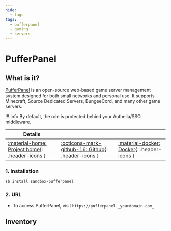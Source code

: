 ```yaml
---
hide:
  - tags
tags:
  - pufferpanel
  - gaming
  - servers
---
```


# PufferPanel

## What is it?

[PufferPanel](https://pufferpanel.com/) is an open-source web-based game server management system designed for both small networks and personal use. It supports Minecraft, Source Dedicated Servers, BungeeCord, and many other game servers.

!!! info
    By default, the role is protected behind your Authelia/SSO middleware.

| Details     |             |             |
|-------------|-------------|-------------|
| [:material-home: Project home](https://pufferpanel.com/){: .header-icons } | [:octicons-mark-github-16: Github](https://github.com/pufferpanel/pufferpanel){: .header-icons } | [:material-docker: Docker](https://hub.docker.com/r/pufferpanel/pufferpanel){: .header-icons }|

### 1. Installation

``` shell
sb install sandbox-pufferpanel
```

### 2. URL

- To access PufferPanel, visit `https://pufferpanel._yourdomain.com_`

## Inventory
<!-- BEGIN SALTBOX MANAGED VARIABLES SECTION -->
<!-- END SALTBOX MANAGED VARIABLES SECTION -->
